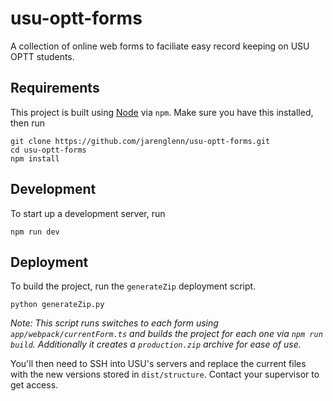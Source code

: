 # usu-optt-forms
A collection of online web forms to faciliate easy record keeping on USU OPTT students.

## Requirements
This project is built using [Node](https://nodejs.org/en/) via `npm`. Make sure you have this installed, then run
```
git clone https://github.com/jarenglenn/usu-optt-forms.git
cd usu-optt-forms
npm install
```

## Development
To start up a development server, run

```
npm run dev
```

## Deployment
To build the project, run the `generateZip` deployment script.

```
python generateZip.py
```

*Note: This script runs switches to each form using `app/webpack/currentForm.ts` and builds the project for each one via `npm run build`. Additionally it creates a `production.zip` archive for ease of use.*

You'll then need to SSH into USU's servers and replace the current files with the new versions stored in `dist/structure`. Contact your supervisor to get access.
